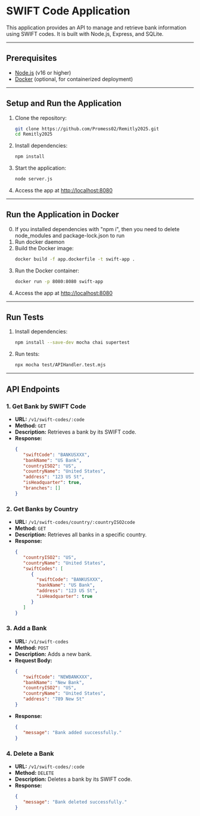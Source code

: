 # SWIFT Code Application

This application provides an API to manage and retrieve bank information using SWIFT codes. It is built with Node.js, Express, and SQLite.

---

## Prerequisites
- [Node.js](https://nodejs.org/) (v16 or higher)
- [Docker](https://www.docker.com/) (optional, for containerized deployment)

---

## Setup and Run the Application

1. Clone the repository:
    ```bash
    git clone https://github.com/Promess02/Remitly2025.git
    cd Remitly2025
    ```
2. Install dependencies:
    ```bash
    npm install
    ```
3. Start the application:
    ```bash
    node server.js
    ```
4. Access the app at [http://localhost:8080](http://localhost:8080)

---

## Run the Application in Docker
0. If you installed dependencies with "npm i", then you need to delete node_modules and package-lock.json to run
1. Run docker daemon
2. Build the Docker image:
    ```bash
    docker build -f app.dockerfile -t swift-app .
    ```
3. Run the Docker container:
    ```bash
    docker run -p 8080:8080 swift-app
    ```
4. Access the app at [http://localhost:8080](http://localhost:8080)

---

## Run Tests

1. Install dependencies:
    ```bash
    npm install --save-dev mocha chai supertest
    ```
2. Run tests:
    ```bash
    npx mocha test/APIHandler.test.mjs
    ```

---

## API Endpoints

### 1. Get Bank by SWIFT Code
- **URL:** `/v1/swift-codes/:code`
- **Method:** `GET`
- **Description:** Retrieves a bank by its SWIFT code.
- **Response:**
  ```json
  {
     "swiftCode": "BANKUSXXX",
     "bankName": "US Bank",
     "countryISO2": "US",
     "countryName": "United States",
     "address": "123 US St",
     "isHeadquarter": true,
     "branches": []
  }
  ```

### 2. Get Banks by Country
- **URL:** `/v1/swift-codes/country/:countryISO2code`
- **Method:** `GET`
- **Description:** Retrieves all banks in a specific country.
- **Response:**
  ```json
  {
     "countryISO2": "US",
     "countryName": "United States",
     "swiftCodes": [
        {
          "swiftCode": "BANKUSXXX",
          "bankName": "US Bank",
          "address": "123 US St",
          "isHeadquarter": true
        }
     ]
  }
  ```

### 3. Add a Bank
- **URL:** `/v1/swift-codes`
- **Method:** `POST`
- **Description:** Adds a new bank.
- **Request Body:**
  ```json
  {
     "swiftCode": "NEWBANKXXX",
     "bankName": "New Bank",
     "countryISO2": "US",
     "countryName": "United States",
     "address": "789 New St"
  }
  ```
- **Response:**
  ```json
  {
     "message": "Bank added successfully."
  }
  ```

### 4. Delete a Bank
- **URL:** `/v1/swift-codes/:code`
- **Method:** `DELETE`
- **Description:** Deletes a bank by its SWIFT code.
- **Response:**
  ```json
  {
     "message": "Bank deleted successfully."
  }
  ```
